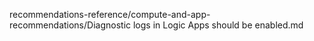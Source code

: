 recommendations-reference/compute-and-app-recommendations/Diagnostic logs in Logic Apps should be enabled.md